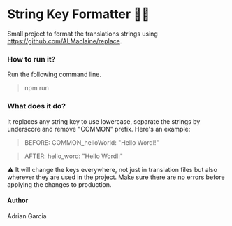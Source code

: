 # String Key Formatter 🧼📜

Small project to format the translations strings using https://github.com/ALMaclaine/replace.

### How to run it?

Run the following command line.
>npm run

### What does it do?
It replaces any string key to use lowercase, separate the strings by underscore and remove "COMMON" prefix. Here's an example:
>BEFORE: COMMON_helloWorld: "Hello Wordl!"

>AFTER: hello_word: "Hello Wordl!"

⚠️ It will change the keys everywhere, not just in translation files but also wherever they are used in the project. Make sure there are no errors before applying the changes to production.

#### Author
Adrian Garcia
